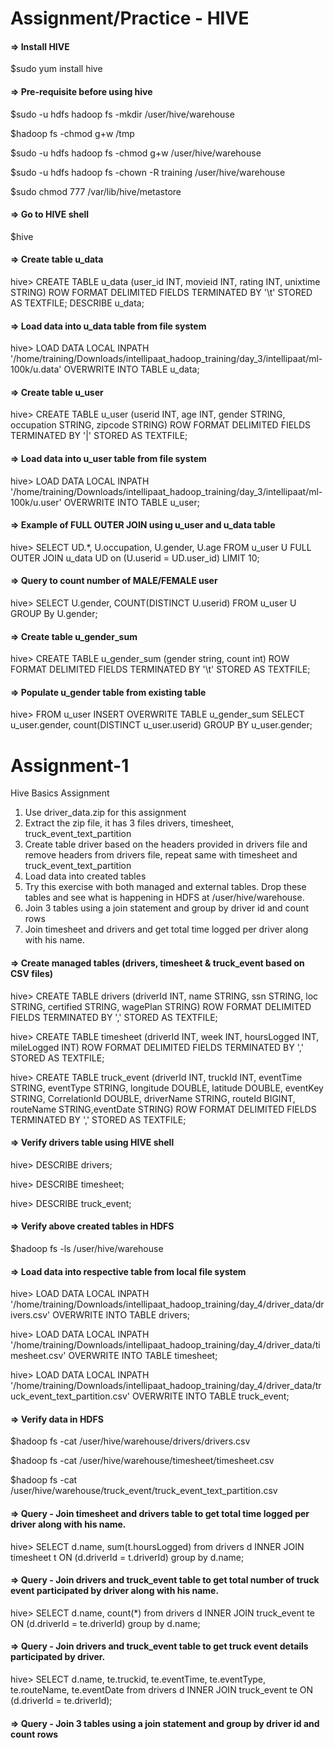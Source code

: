Assignment/Practice - HIVE
========

#### => Install HIVE
$sudo yum install hive

#### => Pre-requisite before using hive
$sudo -u hdfs hadoop fs -mkdir /user/hive/warehouse

$hadoop fs -chmod g+w /tmp

$sudo -u hdfs hadoop fs -chmod g+w /user/hive/warehouse

$sudo -u hdfs hadoop fs -chown -R training /user/hive/warehouse

$sudo chmod 777 /var/lib/hive/metastore

#### => Go to HIVE shell
$hive

#### => Create table u_data
hive> CREATE TABLE u_data (user_id INT, movieid INT, rating INT, unixtime STRING) ROW FORMAT DELIMITED FIELDS TERMINATED BY '\t' STORED AS TEXTFILE;
DESCRIBE u_data;

#### => Load data into u_data table from file system
hive> LOAD DATA LOCAL INPATH '/home/training/Downloads/intellipaat_hadoop_training/day_3/intellipaat/ml-100k/u.data' OVERWRITE INTO TABLE u_data;

#### => Create table u_user
hive> CREATE TABLE u_user (userid INT, age INT, gender STRING, occupation STRING, zipcode STRING) ROW FORMAT DELIMITED FIELDS TERMINATED BY '|' STORED AS TEXTFILE;

#### => Load data into u_user table from file system
hive> LOAD DATA LOCAL INPATH '/home/training/Downloads/intellipaat_hadoop_training/day_3/intellipaat/ml-100k/u.user' OVERWRITE INTO TABLE u_user;

#### => Example of FULL OUTER JOIN using u_user and u_data table
hive> SELECT UD.*, U.occupation, U.gender, U.age FROM u_user U FULL OUTER JOIN u_data UD on (U.userid = UD.user_id) LIMIT 10;

#### => Query to count number of MALE/FEMALE user
hive> SELECT U.gender, COUNT(DISTINCT U.userid) FROM u_user U GROUP By U.gender;

#### => Create table u_gender_sum
hive> CREATE TABLE u_gender_sum (gender string, count int) ROW FORMAT DELIMITED FIELDS TERMINATED BY '\t' STORED AS TEXTFILE;
 
#### => Populate u_gender table from existing table
hive> FROM u_user INSERT OVERWRITE TABLE u_gender_sum SELECT u_user.gender, count(DISTINCT u_user.userid) GROUP BY u_user.gender;


Assignment-1
========

Hive Basics Assignment
1. Use driver_data.zip for this assignment
2. Extract the zip file, it has 3 files drivers, timesheet, truck_event_text_partition
3. Create table driver based on the headers provided in drivers file and remove headers from drivers file, repeat same with timesheet and truck_event_text_partition
4. Load data into created tables
5. Try this exercise with both managed and external tables. Drop these tables and see what is happening in HDFS at /user/hive/warehouse.
6. Join 3 tables using a join statement and group by driver id and count rows
7. Join timesheet and drivers and get total time logged per driver along with his name.

#### => Create managed tables (drivers, timesheet & truck_event based on CSV files)
hive> CREATE TABLE drivers (driverId INT, name STRING, ssn STRING, loc STRING, certified STRING, wagePlan STRING) ROW FORMAT DELIMITED FIELDS TERMINATED BY ',' STORED AS TEXTFILE;

hive> CREATE TABLE timesheet (driverId INT, week INT, hoursLogged INT, mileLogged INT) ROW FORMAT DELIMITED FIELDS TERMINATED BY ',' STORED AS TEXTFILE;

hive> CREATE TABLE truck_event (driverId INT, truckId INT, eventTime STRING, eventType STRING, longitude DOUBLE, latitude DOUBLE, eventKey STRING, CorrelationId DOUBLE, driverName STRING, routeId BIGINT, routeName STRING,eventDate STRING) ROW FORMAT DELIMITED FIELDS TERMINATED BY ',' STORED AS TEXTFILE;

#### => Verify drivers table using HIVE shell
hive> DESCRIBE drivers;

hive> DESCRIBE timesheet;

hive> DESCRIBE truck_event;

#### => Verify above created tables in HDFS
$hadoop fs -ls /user/hive/warehouse

#### => Load data into respective table from local file system
hive> LOAD DATA LOCAL INPATH '/home/training/Downloads/intellipaat_hadoop_training/day_4/driver_data/drivers.csv' OVERWRITE INTO TABLE drivers;

hive> LOAD DATA LOCAL INPATH '/home/training/Downloads/intellipaat_hadoop_training/day_4/driver_data/timesheet.csv' OVERWRITE INTO TABLE timesheet;

hive> LOAD DATA LOCAL INPATH '/home/training/Downloads/intellipaat_hadoop_training/day_4/driver_data/truck_event_text_partition.csv' OVERWRITE INTO TABLE truck_event;

#### => Verify data in HDFS
$hadoop fs -cat /user/hive/warehouse/drivers/drivers.csv

$hadoop fs -cat /user/hive/warehouse/timesheet/timesheet.csv

$hadoop fs -cat /user/hive/warehouse/truck_event/truck_event_text_partition.csv

#### => Query - Join timesheet and drivers table to get total time logged per driver along with his name.
hive> SELECT d.name, sum(t.hoursLogged) from drivers d INNER JOIN timesheet t ON (d.driverId = t.driverId) group by d.name;

#### => Query - Join drivers and truck_event table to get total number of truck event participated by driver along with his name.
hive> SELECT d.name, count(*) from drivers d INNER JOIN truck_event te ON (d.driverId = te.driverId) group by d.name;

#### => Query - Join drivers and truck_event table to get truck event details participated by driver.
hive> SELECT d.name, te.truckid, te.eventTime, te.eventType, te.routeName, te.eventDate from drivers d INNER JOIN truck_event te ON (d.driverId = te.driverId);

#### => Query - Join 3 tables using a join statement and group by driver id and count rows